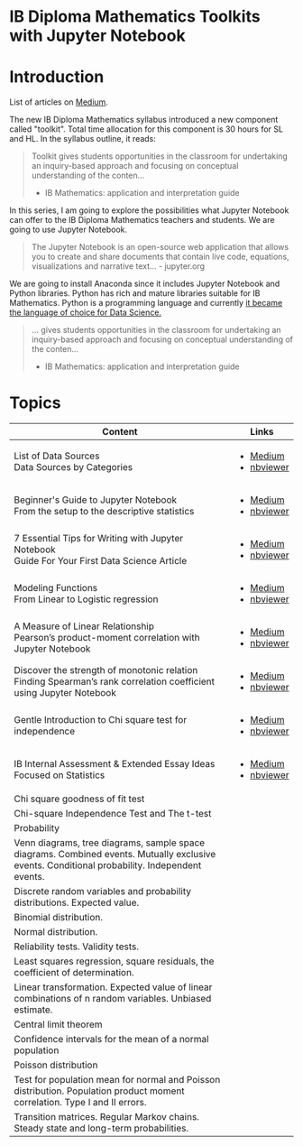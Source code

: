 # IB Diploma Mathematics Toolkits with Jupyter Notebook

# Introduction

List of articles on [Medium](https://medium.com/@shinichiokada). 

The new IB Diploma Mathematics syllabus introduced a new component called "toolkit". Total time allocation for this component is 30 hours for SL and HL. In the syllabus outline, it reads:

> Toolkit gives students opportunities in the classroom for undertaking
> an inquiry-based approach and focusing on conceptual understanding 
> of the conten...
> - IB Mathematics: application and interpretation guide

In this series, I am going to explore the possibilities what Jupyter Notebook can offer to the IB Diploma Mathematics teachers and students. We are going to use Jupyter Notebook.

> The Jupyter Notebook is an open-source web application that allows you to create and share documents that contain live code, equations, visualizations and narrative text... - jupyter.org

We are going to install Anaconda since it includes Jupyter Notebook and Python libraries. Python has rich and mature libraries suitable for IB Mathematics. Python is a programming language and currently [it became the language of choice for Data Science.](https://www.netguru.com/blog/how-did-pytho-become-the-language-of-choice-for-data-science)

> ... gives students opportunities in the classroom for undertaking
> an inquiry-based approach and focusing on conceptual understanding 
> of the conten...
> - IB Mathematics: application and interpretation guide


# Topics

Content|Links
---|---
List of Data Sources<br> Data Sources by Categories|<ul><li>[Medium](https://medium.com/@shinichiokada/list-of-data-sources-de586e4fdd7?source=friends_link&sk=b57ca4c7f42d27dd81141a2d300a1813)<li>[nbviewer](https://nbviewer.jupyter.org/github/shinokada/python-for-ib-diploma-mathematics/blob/master/List_of_Data_sources.ipynb)</ul>
Beginner's Guide to Jupyter Notebook<br> From the setup to the descriptive statistics|<ul><li>[Medium](https://towardsdatascience.com/beginners-guide-to-jupyter-notebook-8bb85b85085?source=friends_link&sk=83bbd7201d6010e95f10b7c8e04d6545)<li>[nbviewer](https://nbviewer.jupyter.org/github/shinokada/python-for-ib-diploma-mathematics/blob/master/Beginners_Guide_to_Jupyter_Notebook.ipynb)</ul>
7 Essential Tips for Writing with Jupyter Notebook<br> Guide For Your First Data Science Article|<ul><li>[Medium](https://towardsdatascience.com/7-essential-tips-for-writing-with-jupyter-notebook-60972a1a8901?source=friends_link&sk=b99340324d3884da67e759ac64cae05d)<li>[nbviewer](https://nbviewer.jupyter.org/github/shinokada/python-for-ib-diploma-mathematics/blob/master/7_Essential_Tips_for%20Writing_with_Jupyter_Notebook.ipynb)</ul>
Modeling Functions<br>From Linear to Logistic regression|<ul><li>[Medium](https://medium.com/p/modeling-functions-78704936477a?source=email-a262a804b78f--writer.postDistributed&sk=98af80e79724c56bc19dffa75c1db3ec)<li>[nbviewer](https://nbviewer.jupyter.org/github/shinokada/python-for-ib-diploma-mathematics/blob/master/Modelling_functions.ipynb)</ul>
A Measure of Linear Relationship<br> Pearson’s product-moment correlation with Jupyter Notebook|<ul><li>[Medium](https://towardsdatascience.com/a-measure-of-linear-relationship-5dd4a995ee7e?source=friends_link&sk=a68b5bc35334e5a501ead9900f0ea5db)<li>[nbviewer](https://nbviewer.jupyter.org/github/shinokada/python-for-ib-diploma-mathematics/blob/master/A_Measure_of_Linear_Relationship.ipynb)</ul>
Discover the strength of monotonic relation<br> Finding Spearman’s rank correlation coefficient using Jupyter Notebook|<ul><li>[Medium](https://towardsdatascience.com/discover-the-strength-of-monotonic-relation-850d11f72046?source=friends_link&sk=e399b8b76149a133f1195baf520b8987)<li>[nbviewer](https://nbviewer.jupyter.org/github/shinokada/python-for-ib-diploma-mathematics/blob/master/Discover_the_strength_of_monotonic_relation.ipynb)</ul>
Gentle Introduction to Chi square test for independence|<ul><li>[Medium](https://towardsdatascience.com/gentle-introduction-to-chi-square-test-for-independence-7182a7414a95?source=friends_link&sk=f978a7738d991e1e526af3863a306428)<li>[nbviewer](https://nbviewer.jupyter.org/github/shinokada/python-for-ib-diploma-mathematics/blob/master/Gentle_Introduction_to_Chi_square_test_for_independence.ipynb)</ul>
IB Internal Assessment & Extended Essay Ideas<br>Focused on Statistics|<ul><li>[Medium](https://medium.com/@shinichiokada/ib-internal-assessment-extended-essay-ideas-435bf4867883?source=friends_link&sk=d65c14e06e179c180cfc29cb8fa28fbf)<li>[nbviewer](https://nbviewer.jupyter.org/github/shinokada/python-for-ib-diploma-mathematics/blob/master/Internal_Assessment_and_Extended_Essay_Ideas.ipynb)</ul>
Chi square goodness of fit test|
Chi-square Independence Test and The t-test|
Probability|
Venn diagrams, tree diagrams, sample space diagrams. Combined events. Mutually exclusive events. Conditional probability. Independent events.|
Discrete random variables and probability distributions. Expected value.|
Binomial distribution.|
Normal distribution.|
Reliability tests. Validity tests.|
Least squares regression, square residuals, the coefficient of determination.|
Linear transformation. Expected value of linear combinations of n random variables. Unbiased estimate.|
Central limit theorem|
Confidence intervals for the mean of a normal population|
Poisson distribution|
Test for population mean for normal and Poisson distribution. Population product moment correlation. Type I and II errors.|
Transition matrices. Regular Markov chains. Steady state and long-term probabilities.|


